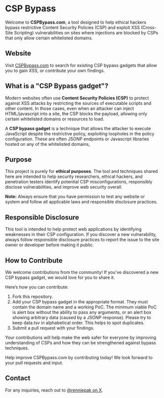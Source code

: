 # CSP Bypass

Welcome to **CSPBypass.com**, a tool designed to help ethical hackers bypass restrictive Content Security Policies (CSP) and exploit XSS (Cross-Site Scripting) vulnerabilities on sites where injections are blocked by CSPs that only allow certain whitelisted domains.

## Website

Visit [CSPBypass.com](https://cspbypass.com) to search for existing CSP bypass gadgets that allow you to gain XSS, or contribute your own findings.

## What is a "CSP Bypass gadget"?

Modern websites often use **Content Security Policies (CSP)** to protect against XSS attacks by restricting the sources of executable scripts and other content. In those cases, even when an attacker can inject HTML/javascript into a site, the CSP blocks the payload, allowing only certain whitelisted domains or resources to load.

A **CSP bypass gadget** is a technique that allows the attacker to execute JavaScript despite the restrictive policy, exploiting loopholes in the policy configuration. These are often JSONP endpoints or Javascript libraries hosted on any of the whitelisted domains,

## Purpose

This project is purely for **ethical purposes**. The tool and techniques shared here are intended to help security researchers, ethical hackers, and penetration testers identify potential CSP misconfigurations, responsibly disclose vulnerabilities, and improve web security overall.

**Note:** Always ensure that you have permission to test any website or system and follow all applicable laws and responsible disclosure practices. 

## Responsible Disclosure

This tool is intended to help protect web applications by identifying weaknesses in their CSP configuration. If you discover a new vulnerability, always follow responsible disclosure practices to report the issue to the site owner or developer before making it public.

## How to Contribute

We welcome contributions from the community! If you've discovered a new CSP bypass gadget, we would love for you to share it.

Here’s how you can contribute:
1. Fork this repository.
2. Add your CSP bypass gadget in the appropriate format. They must contain the domain name and a working PoC. The minimum viable PoC is alert box without the ability to pass any arguments, or an alert box showing arbitrary data (caused by a JSONP response). Please try to keep data.tsv in alphabetical order. This helps to spot duplicates.
3. Submit a pull request with your findings.

Your contributions will help make the web safer for everyone by improving understanding of CSPs and how they can be strengthened against bypass techniques.

Help improve CSPBypass.com by contributing today! We look forward to your pull requests and input.

## Contact

For any inquiries, reach out to [@renniepak on X](https://x.com/renniepak).


